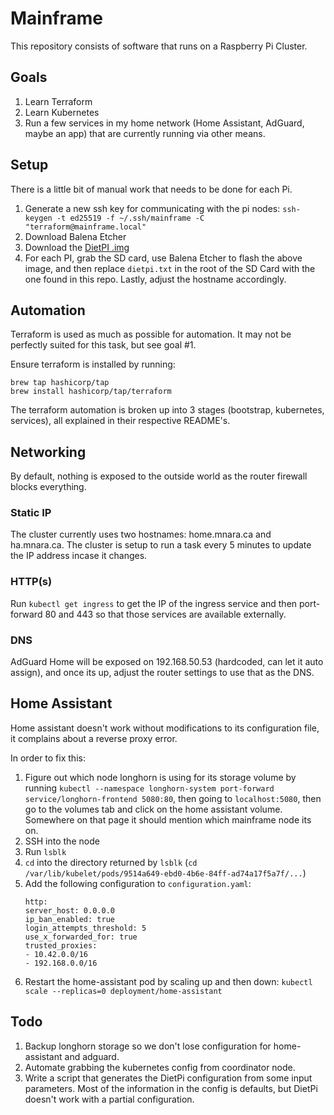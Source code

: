 # Mainframe

This repository consists of software that runs on a Raspberry Pi Cluster.

## Goals

1. Learn Terraform
2. Learn Kubernetes
3. Run a few services in my home network (Home Assistant, AdGuard, maybe an app) that are currently running via other means.

## Setup

There is a little bit of manual work that needs to be done for each Pi.

1. Generate a new ssh key for communicating with the pi nodes: `ssh-keygen -t ed25519 -f ~/.ssh/mainframe -C "terraform@mainframe.local"`
1. Download Balena Etcher
1. Download the [DietPI .img](https://dietpi.com/downloads/images/DietPi_RPi-ARMv8-Bullseye.7z)
1. For each PI, grab the SD card, use Balena Etcher to flash the above image, and then replace `dietpi.txt` in the root of the SD Card with the one found in this repo. Lastly, adjust the hostname accordingly.


## Automation

Terraform is used as much as possible for automation. It may not be perfectly suited for this task, but see goal #1.

Ensure terraform is installed by running:

```
brew tap hashicorp/tap
brew install hashicorp/tap/terraform
```

The terraform automation is broken up into 3 stages (bootstrap, kubernetes, services), all explained in their respective README's.

## Networking

By default, nothing is exposed to the outside world as the router firewall blocks everything.

### Static IP

The cluster currently uses two hostnames: home.mnara.ca and ha.mnara.ca. The cluster is setup to run a task every 5 minutes to update the IP address incase it changes.

### HTTP(s)

Run `kubectl get ingress` to get the IP of the ingress service and then port-forward 80 and 443 so that those services are available externally.

### DNS

AdGuard Home will be exposed on 192.168.50.53 (hardcoded, can let it auto assign), and once its up, adjust the router settings to use that as the DNS.

## Home Assistant

Home assistant doesn't work without modifications to its configuration file, it complains about a reverse proxy error.

In order to fix this:
1. Figure out which node longhorn is using for its storage volume by running `kubectl --namespace longhorn-system port-forward service/longhorn-frontend 5080:80`, then going to `localhost:5080`, then go to the volumes tab and click on the home assistant volume. Somewhere on that page it should mention which mainframe node its on.
1. SSH into the node
1. Run `lsblk`
1. `cd` into the directory returned by `lsblk` (`cd /var/lib/kubelet/pods/9514a649-ebd0-4b6e-84ff-ad74a17f5a7f/...`)
1. Add the following configuration to `configuration.yaml`:
    ```
    http:
    server_host: 0.0.0.0
    ip_ban_enabled: true
    login_attempts_threshold: 5
    use_x_forwarded_for: true
    trusted_proxies:
    - 10.42.0.0/16
    - 192.168.0.0/16
    ```
1. Restart the home-assistant pod by scaling up and then down: `kubectl scale --replicas=0 deployment/home-assistant`

## Todo
1. Backup longhorn storage so we don't lose configuration for home-assistant and adguard.
1. Automate grabbing the kubernetes config from coordinator node.
1. Write a script that generates the DietPi configuration from some input parameters. Most of the information in the config is defaults, but DietPi doesn't work with a partial configuration.